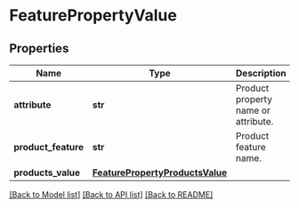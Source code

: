 # FeaturePropertyValue

## Properties
Name | Type | Description | Notes
------------ | ------------- | ------------- | -------------
**attribute** | **str** | Product property name or attribute. | 
**product_feature** | **str** | Product feature name. | 
**products_value** | [**FeaturePropertyProductsValue**](FeaturePropertyProductsValue.md) |  | [optional] 

[[Back to Model list]](../README.md#documentation-for-models) [[Back to API list]](../README.md#documentation-for-api-endpoints) [[Back to README]](../README.md)

